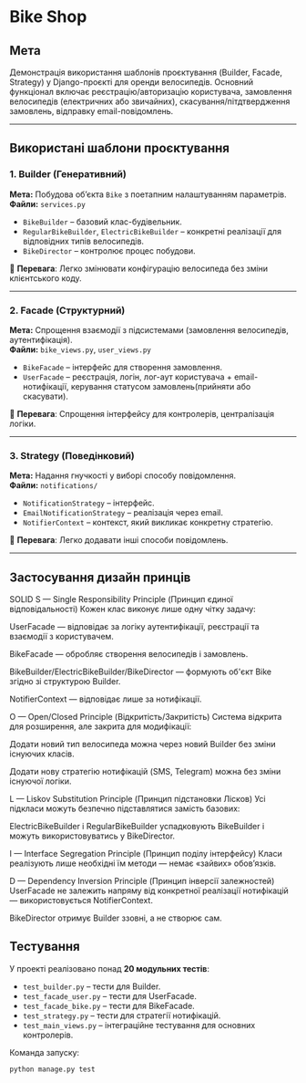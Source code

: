 # Bike Shop

## Мета
Демонстрація використання шаблонів проєктування (Builder, Facade, Strategy) у Django-проєкті для оренди велосипедів. Основний функціонал включає реєстрацію/авторизацію користувача, замовлення велосипедів (електричних або звичайних), скасування/пітдтвердження замовлень,  відправку email-повідомлень.

---

## Використані шаблони проєктування

### 1. **Builder (Генеративний)**
**Мета:** Побудова об’єкта `Bike` з поетапним налаштуванням параметрів.  
**Файли:** `services.py`

- `BikeBuilder` – базовий клас-будівельник.
- `RegularBikeBuilder`, `ElectricBikeBuilder` – конкретні реалізації для відповідних типів велосипедів.
- `BikeDirector` – контролює процес побудови.

📌 **Перевага**: Легко змінювати конфігурацію велосипеда без зміни клієнтського коду.

---

### 2. **Facade (Структурний)**
**Мета:** Спрощення взаємодії з підсистемами (замовлення велосипедів, аутентифікація).  
**Файли:** `bike_views.py`, `user_views.py`

- `BikeFacade` – інтерфейс для створення замовлення.
- `UserFacade` – реєстрація, логін, лог-аут користувача + email-нотифікації, керування статусом замовлень(прийняти або скасувати).

📌 **Перевага**: Спрощення інтерфейсу для контролерів, централізація логіки.

---

### 3. **Strategy (Поведінковий)**
**Мета:** Надання гнучкості у виборі способу повідомлення.  
**Файли:** `notifications/`

- `NotificationStrategy` – інтерфейс.
- `EmailNotificationStrategy` – реалізація через email.
- `NotifierContext` – контекст, який викликає конкретну стратегію.

📌 **Перевага**: Легко додавати інші способи повідомлень.

---
## Застосування дизайн принців
 SOLID
S — Single Responsibility Principle (Принцип єдиної відповідальності)
Кожен клас виконує лише одну чітку задачу:

UserFacade — відповідає за логіку аутентифікації, реєстрації та взаємодії з користувачем.

BikeFacade — обробляє створення велосипедів і замовлень.

BikeBuilder/ElectricBikeBuilder/BikeDirector — формують об'єкт Bike згідно зі структурою Builder.

NotifierContext — відповідає лише за нотифікації.

O — Open/Closed Principle (Відкритість/Закритість)
Система відкрита для розширення, але закрита для модифікації:

Додати новий тип велосипеда можна через новий Builder без зміни існуючих класів.

Додати нову стратегію нотифікацій (SMS, Telegram) можна без зміни існуючої логіки.

L — Liskov Substitution Principle (Принцип підстановки Лісков)
Усі підкласи можуть безпечно підставлятися замість базових:

ElectricBikeBuilder і RegularBikeBuilder успадковують BikeBuilder і можуть використовуватись у BikeDirector.

I — Interface Segregation Principle (Принцип поділу інтерфейсу)
Класи реалізують лише необхідні їм методи — немає «зайвих» обов’язків.

D — Dependency Inversion Principle (Принцип інверсії залежностей)
UserFacade не залежить напряму від конкретної реалізації нотифікацій — використовується NotifierContext.

BikeDirector отримує Builder ззовні, а не створює сам.

## Тестування

У проекті реалізовано понад **20 модульних тестів**:

- `test_builder.py` – тести для Builder.
- `test_facade_user.py` – тести для UserFacade.
- `test_facade_bike.py` – тести для BikeFacade.
- `test_strategy.py` – тести для стратегії нотифікацій.
- `test_main_views.py` – інтеграційне тестування для основних контролерів.

Команда запуску:
```
python manage.py test
